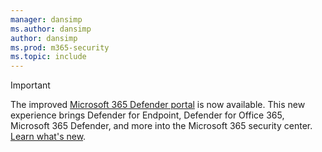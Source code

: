 ```yaml
---
manager: dansimp
ms.author: dansimp
author: dansimp
ms.prod: m365-security
ms.topic: include
---
```


> [!IMPORTANT]
> The improved <a href="https://go.microsoft.com/fwlink/p/?linkid=2077139" target="_blank">Microsoft 365 Defender portal</a> is now available. This new experience brings Defender for Endpoint, Defender for Office 365, Microsoft 365 Defender, and more into the Microsoft 365 security center. [Learn what's new](/microsoft-365/security/defender/overview-security-center).
